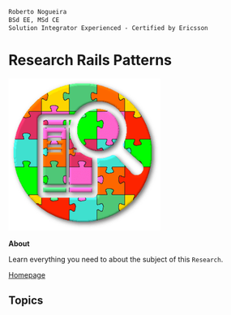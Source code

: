 ```
Roberto Nogueira  
BSd EE, MSd CE
Solution Integrator Experienced - Certified by Ericsson
```
# Research Rails Patterns

![project image](images/research.png)

**About**

Learn everything you need to about the subject of this `Research`.

[Homepage]()

## Topics
```
```
